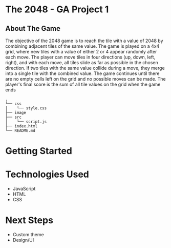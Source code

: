 # The 2048 - GA Project 1

## About The Game

The objective of the 2048 game is to reach the tile with a value of 2048 by combining adjacent tiles of the same
value. The game is played on a 4x4 grid, where new tiles with a value of either 2 or 4 appear randomly after each
move. The player can move tiles in four directions (up, down, left, right), and with each move, all tiles slide as far
as possible in the chosen direction. If two tiles with the same value collide during a move, they merge into a
single tile with the combined value. The game continues until there are no empty cells left on the grid and no
possible moves can be made. The player's final score is the sum of all tile values on the grid when the game ends

```shell
.
└── css
│    └── style.css
├── image
├── src
│    └── script.js
├── index.html
└── README.md

```

# Getting Started

# Technologies Used

- JavaScript
- HTML
- CSS

# Next Steps
- Custom theme
- Design/UI 

